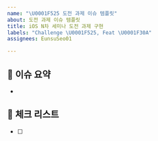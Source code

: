 ```yaml
---
name: "\U0001F525 도전 과제 이슈 템플릿"
about: 도전 과제 이슈 템플릿
title: iOS N차 세미나 도전 과제 구현
labels: "Challenge \U0001F525, Feat \U0001F30A"
assignees: EunsuSeo01

---
```


## 🍎 이슈 요약
- 
## 🍏 체크 리스트
- [ ]
